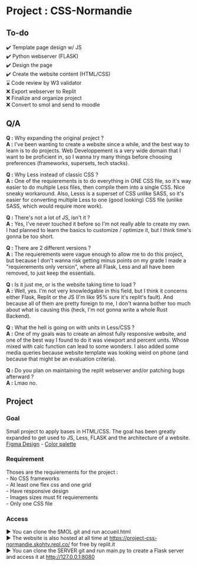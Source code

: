 # Project : CSS-Normandie


## To-do
✔️ Template page design w/ JS<br/>
✔️ Python webserver (FLASK)<br/>
✔️ Design the page<br/>
✔️ Create the website content (HTML/CSS)<br/>
⌛ Code review by W3 validator<br/>
❌ Export webserver to Replit<br/>
❌ Finalize and organize project<br/>
❌ Convert to smol and send to moodle<br/>


## Q/A
__Q :__ Why expanding the original project ?<br/>
__A :__ I've been wanting to create a website since a while, and the best way to learn is to do projects. Web Developpement is a very wide domain that I want to be proficient in, so I wanna try many things before choosing preferences (frameworks, supersets, tech stacks).<br/>

__Q :__ Why Less instead of classic CSS ?<br/>
__A :__ One of the requierements is to do everything in ONE CSS file, so it's way easier to do multiple Less files, then compile them into a single CSS. Nice sneaky workaround. Also, Lesss is a superset of CSS unlike SASS, so it's easier for converting multiple Less to one (good looking) CSS file (unlike SASS, which would require more work).<br/>

__Q :__ There's not a lot of JS, isn't it ?<br/>
__A :__ Yes, I've never touched it before so I'm not really able to create my own. I had planned to learn the basics to customize / optimize it, but I think time's gonna be too short.<br/>

__Q :__ There are 2 different versions ?<br/>
__A :__ The requierements were vague enough to allow me to do this project, but because I don't wanna risk getting minus points on my grade I made a "requierements only version", where all Flask, Less and all have been removed, to just keep the essentials.<br/>

__Q :__ Is it just me, or is the website taking time to load ?<br/>
__A :__ Well, yes. I'm not very knowledgable in this field, but I think it concerns either Flask, Replit or the JS (I'm like 95% sure it's replit's fault). And because all of them are pretty foreign to me, I don't wanna bother too much about what is causing this (heck, I'm not gonna write a whole Rust Backend).<br/>

__Q :__ What the hell is going on with units in Less/CSS ?<br/>
__A :__ One of my goals was to create an almost fully responsive website, and one of the best way I found to do it was viewport and percent units. Whose mixed with calc function can lead to some wonders. I also added some media queries because website template was looking weird on phone (and because that might be an evaluation criteria).<br/>

__Q :__ Do you plan on maintaining the replit webserver and/or patching bugs afterward ?<br/>
__A :__ Lmao no.<br/>




## Project

### Goal
Small project to apply bases in HTML/CSS. The goal has been greatly expanded to get used to JS, Less, FLASK and the architecture of a website.<br>
[Figma Design](https://www.figma.com/file/0cB3RNgtH0aoNngx5zdrXc) - [Color palette](https://coolors.co/252525-4f4f4f-8d91c7-b0daf1-ddfcad)

### Requirement
Thoses are the requierements for the project :<br/>
\- No CSS frameworks<br/>
\- At least one flex css and one grid<br/>
\- Have responsive design<br/>
\- Images sizes must fit requierements<br/>
\- Only one CSS file<br/>

### Access
▶️ You can clone the SMOL git and run accueil.html<br/>
▶️ The website is also hosted at all time at https://project-css-normandie.skohtv.repl.co/ for free by replit.it<br/>
▶️ You can clone the SERVER git and run main.py to create a Flask server and access it at http://127.0.0.1:8080<br/>
